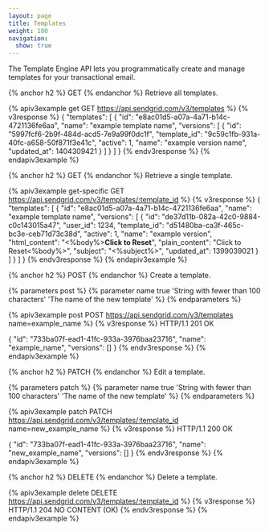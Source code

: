 ```yaml
---
layout: page
title: Templates
weight: 100
navigation:
  show: true
---
```


The Template Engine API lets you programmatically create and manage 
templates for your transactional email.

{% anchor h2 %}
GET
{% endanchor %}
Retrieve all templates.

{% apiv3example get GET https://api.sendgrid.com/v3/templates %}
{% v3response %}
{
    "templates": [
        {
            "id": "e8ac01d5-a07a-4a71-b14c-4721136fe6aa",
            "name": "example template name",
            "versions": [
                {
                    "id": "5997fcf6-2b9f-484d-acd5-7e9a99f0dc1f",
                    "template_id": "9c59c1fb-931a-40fc-a658-50f871f3e41c",
                    "active": 1,
                    "name": "example version name",
                    "updated_at": 1404309421
                }
            ]
        }
    ]
}
{% endv3response %}
{% endapiv3example %}

{% anchor h2 %}
GET
{% endanchor %}
Retrieve a single template.

{% apiv3example get-specific GET https://api.sendgrid.com/v3/templates/:template_id %}
{% v3response %}
{
    "templates": [
        {
            "id": "e8ac01d5-a07a-4a71-b14c-4721136fe6aa",
            "name": "example template name",
            "versions": [
            {
                "id": "de37d11b-082a-42c0-9884-c0c143015a47",
                "user_id": 1234,
                "template_id": "d51480ba-ca3f-465c-bc3e-ceb71d73c38d",
                "active": 1,
                "name": "example version",
                "html_content": "<%body%><strong>Click to Reset</strong>",
                "plain_content": "Click to Reset<%body%>",
                "subject": "<%subject%>",
                "updated_at": 1399039021
             }
          ]
        }
    ]
}
{% endv3response %}
{% endapiv3example %}

{% anchor h2 %}
POST
{% endanchor %}
Create a template.

{% parameters post %}
  {% parameter name true 'String with fewer than 100 characters' 'The name of the new template' %}
{% endparameters %}

{% apiv3example post POST https://api.sendgrid.com/v3/templates name=example_name %}
  {% v3response %}
HTTP/1.1 201 OK

{
    "id": "733ba07f-ead1-41fc-933a-3976baa23716",
    "name": "example_name",
    "versions": []
}
  {% endv3response %}
{% endapiv3example %}

{% anchor h2 %}
PATCH
{% endanchor %}
Edit a template.

{% parameters patch %}
  {% parameter name true 'String with fewer than 100 characters' 'The name of the new template' %}
{% endparameters %}

{% apiv3example patch PATCH https://api.sendgrid.com/v3/templates/:template_id name=new_example_name %}
  {% v3response %}
HTTP/1.1 200 OK

{
    "id": "733ba07f-ead1-41fc-933a-3976baa23716",
    "name": "new_example_name",
    "versions": []
}
  {% endv3response %}
{% endapiv3example %}

{% anchor h2 %}
DELETE
{% endanchor %}
Delete a template.

{% apiv3example delete DELETE https://api.sendgrid.com/v3/templates/:template_id %}
  {% v3response %}
HTTP/1.1 204 NO CONTENT (OK)
  {% endv3response %}
{% endapiv3example %}
